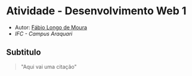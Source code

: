 # Atividade - Desenvolvimento Web 1

- Autor: [Fábio Longo de Moura](https://github.com/ldmfabio)
- *IFC - Campus Araquari*

## Subtitulo
> "Aqui vai uma citação"